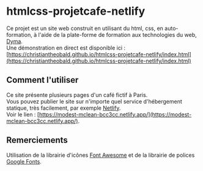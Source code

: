 # htmlcss-projetcafe-netlify
Ce projet est un site web construit en utilisant du html, css, en auto-formation, à l'aide de la plate-forme de formation aux technologies du web, [Dyma](https://dyma.fr). <br>
Une démonstration en direct est disponible ici : [https://christiantheobald.github.io/htmlcss-projetcafe-netlify/index.html](https://christiantheobald.github.io/htmlcss-projetcafe-netlify/index.html)
## Comment l'utiliser
Ce site présente plusieurs pages d'un café fictif à Paris. <br>
Vous pouvez publier le site sur n'importe quel service d'hébergement statique, très facilement, par exemple [Netlify](https://netlify.com). <br>
Voir le lien : [https://modest-mclean-bcc3cc.netlify.app/](https://modest-mclean-bcc3cc.netlify.app/).
## Remerciements
Utilisation de la librairie d'icônes [Font Awesome](https://fontawesome.com) et de la librairie de polices [Google Fonts](https://fonts.google.com/).
